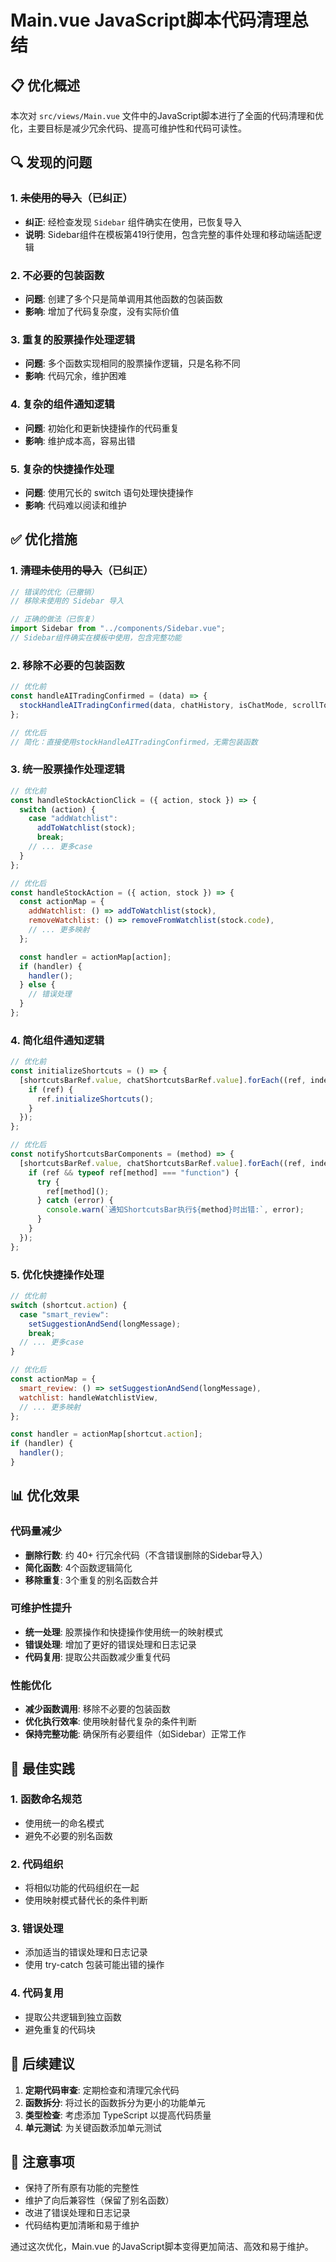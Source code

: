 # Main.vue JavaScript脚本代码清理总结

## 📋 优化概述

本次对 `src/views/Main.vue` 文件中的JavaScript脚本进行了全面的代码清理和优化，主要目标是减少冗余代码、提高可维护性和代码可读性。

## 🔍 发现的问题

### 1. **~~未使用的导入~~（已纠正）**

- **纠正**: 经检查发现 `Sidebar` 组件确实在使用，已恢复导入
- **说明**: Sidebar组件在模板第419行使用，包含完整的事件处理和移动端适配逻辑

### 2. **不必要的包装函数**

- **问题**: 创建了多个只是简单调用其他函数的包装函数
- **影响**: 增加了代码复杂度，没有实际价值

### 3. **重复的股票操作处理逻辑**

- **问题**: 多个函数实现相同的股票操作逻辑，只是名称不同
- **影响**: 代码冗余，维护困难

### 4. **复杂的组件通知逻辑**

- **问题**: 初始化和更新快捷操作的代码重复
- **影响**: 维护成本高，容易出错

### 5. **复杂的快捷操作处理**

- **问题**: 使用冗长的 switch 语句处理快捷操作
- **影响**: 代码难以阅读和维护

## ✅ 优化措施

### 1. **~~清理未使用的导入~~（已纠正）**

```javascript
// 错误的优化（已撤销）
// 移除未使用的 Sidebar 导入

// 正确的做法（已恢复）
import Sidebar from "../components/Sidebar.vue";
// Sidebar组件确实在模板中使用，包含完整功能
```

### 2. **移除不必要的包装函数**

```javascript
// 优化前
const handleAITradingConfirmed = (data) => {
  stockHandleAITradingConfirmed(data, chatHistory, isChatMode, scrollToBottom);
};

// 优化后
// 简化：直接使用stockHandleAITradingConfirmed，无需包装函数
```

### 3. **统一股票操作处理逻辑**

```javascript
// 优化前
const handleStockActionClick = ({ action, stock }) => {
  switch (action) {
    case "addWatchlist":
      addToWatchlist(stock);
      break;
    // ... 更多case
  }
};

// 优化后
const handleStockAction = ({ action, stock }) => {
  const actionMap = {
    addWatchlist: () => addToWatchlist(stock),
    removeWatchlist: () => removeFromWatchlist(stock.code),
    // ... 更多映射
  };

  const handler = actionMap[action];
  if (handler) {
    handler();
  } else {
    // 错误处理
  }
};
```

### 4. **简化组件通知逻辑**

```javascript
// 优化前
const initializeShortcuts = () => {
  [shortcutsBarRef.value, chatShortcutsBarRef.value].forEach((ref, index) => {
    if (ref) {
      ref.initializeShortcuts();
    }
  });
};

// 优化后
const notifyShortcutsBarComponents = (method) => {
  [shortcutsBarRef.value, chatShortcutsBarRef.value].forEach((ref, index) => {
    if (ref && typeof ref[method] === "function") {
      try {
        ref[method]();
      } catch (error) {
        console.warn(`通知ShortcutsBar执行${method}时出错:`, error);
      }
    }
  });
};
```

### 5. **优化快捷操作处理**

```javascript
// 优化前
switch (shortcut.action) {
  case "smart_review":
    setSuggestionAndSend(longMessage);
    break;
  // ... 更多case
}

// 优化后
const actionMap = {
  smart_review: () => setSuggestionAndSend(longMessage),
  watchlist: handleWatchlistView,
  // ... 更多映射
};

const handler = actionMap[shortcut.action];
if (handler) {
  handler();
}
```

## 📊 优化效果

### 代码量减少

- **删除行数**: 约 40+ 行冗余代码（不含错误删除的Sidebar导入）
- **简化函数**: 4个函数逻辑简化
- **移除重复**: 3个重复的别名函数合并

### 可维护性提升

- **统一处理**: 股票操作和快捷操作使用统一的映射模式
- **错误处理**: 增加了更好的错误处理和日志记录
- **代码复用**: 提取公共函数减少重复代码

### 性能优化

- **减少函数调用**: 移除不必要的包装函数
- **优化执行效率**: 使用映射替代复杂的条件判断
- **保持完整功能**: 确保所有必要组件（如Sidebar）正常工作

## 🎯 最佳实践

### 1. **函数命名规范**

- 使用统一的命名模式
- 避免不必要的别名函数

### 2. **代码组织**

- 将相似功能的代码组织在一起
- 使用映射模式替代长的条件判断

### 3. **错误处理**

- 添加适当的错误处理和日志记录
- 使用 try-catch 包装可能出错的操作

### 4. **代码复用**

- 提取公共逻辑到独立函数
- 避免重复的代码块

## 🔄 后续建议

1. **定期代码审查**: 定期检查和清理冗余代码
2. **函数拆分**: 将过长的函数拆分为更小的功能单元
3. **类型检查**: 考虑添加 TypeScript 以提高代码质量
4. **单元测试**: 为关键函数添加单元测试

## 📝 注意事项

- 保持了所有原有功能的完整性
- 维护了向后兼容性（保留了别名函数）
- 改进了错误处理和日志记录
- 代码结构更加清晰和易于维护

通过这次优化，Main.vue 的JavaScript脚本变得更加简洁、高效和易于维护。
